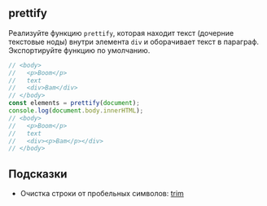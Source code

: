 ## prettify

Реализуйте функцию `prettify`, которая находит текст (дочерние текстовые ноды) внутри элемента `div` и оборачивает текст в параграф. Экспортируйте функцию по умолчанию.

```js
// <body>
//   <p>Boom</p>
//   text
//   <div>Bam</div>
// </body>
const elements = prettify(document);
console.log(document.body.innerHTML);
// <body>
//   <p>Boom</p>
//   text
//   <div><p>Bam</p></div>
// </body>
```

## Подсказки

* Очистка строки от пробельных символов: [trim](https://developer.mozilla.org/en-US/docs/Web/JavaScript/Reference/Global_Objects/String/trim)
